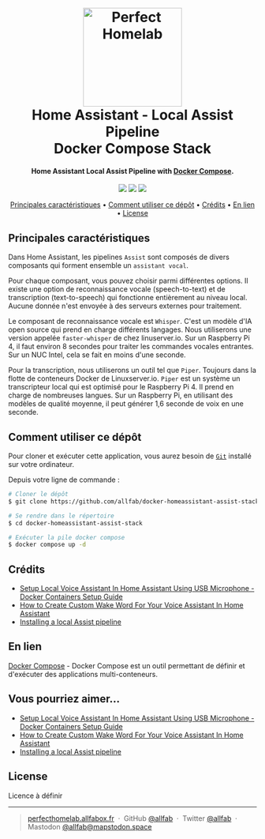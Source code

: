 <h1 align="center">
  <br>
  <a href="https://perfecthomelab.allfabox.fr/"><img src="https://github.com/allfab/docker-homeassistant-assist-stack/assets/1840185/a83bea0c-37be-4520-af3a-33a71da2deb2" alt="Perfect Homelab" width="200px"></a>
  <br>
  Home Assistant - Local Assist Pipeline
  <br>
  Docker Compose Stack
  <br>
</h1>

<h4 align="center">Home Assistant Local Assist Pipeline with <a href="https://docs.docker.com/compose/">Docker Compose</a>.</h4>

<p align="center">
  <a href="https://perfecthomelab.allfabox.fr/" target="_blank"><img src="https://img.shields.io/badge/Perfect_Homelab-526CFE?style=for-the-badge&logo=MaterialForMkDocs&logoColor=white" /></a>
  <a href="https://www.home-assistant.io/" target="_blank"><img src="https://img.shields.io/badge/homeassistant-038fc7?style=for-the-badge&logo=homeassistant&logoColor=white" /></a>
  <a href="https://esphome.io/" target="_blank"><img src="https://img.shields.io/badge/esphome-489e9e?style=for-the-badge&logo=esphome&logoColor=white" /></a>
</p>

<p align="center">
  <a href="#key-features">Principales caractéristiques</a> •
  <a href="#how-to-use">Comment utiliser ce dépôt</a> •
  <!-- <a href="#download">Téléchargement</a> • -->
  <a href="#credits">Crédits</a> •
  <a href="#related">En lien</a> •
  <a href="#license">License</a>
</p>

<!-- ![screenshot](https://raw.githubusercontent.com/amitmerchant1990/electron-markdownify/master/app/img/markdownify.gif) -->

## Principales caractéristiques

Dans Home Assistant, les pipelines `Assist` sont composés de divers composants qui forment ensemble un `assistant vocal`.

Pour chaque composant, vous pouvez choisir parmi différentes options. Il existe une option de reconnaissance vocale (speech-to-text) et de transcription (text-to-speech) qui fonctionne entièrement au niveau local. Aucune donnée n'est envoyée à des serveurs externes pour traitement.

Le composant de reconnaissance vocale est `Whisper`. C'est un modèle d'IA open source qui prend en charge différents langages. Nous utiliserons une version appelée `faster-whisper` de chez linuserver.io. Sur un Raspberry Pi 4, il faut environ 8 secondes pour traiter les commandes vocales entrantes. Sur un NUC Intel, cela se fait en moins d'une seconde.

Pour la transcription, nous utiliserons un outil tel que `Piper`. Toujours dans la flotte de conteneurs Docker de Linuxserver.io. `Piper` est un système un transcripteur local qui est optimisé pour le Raspberry Pi 4. Il prend en charge de nombreuses langues. Sur un Raspberry Pi, en utilisant des modèles de qualité moyenne, il peut générer 1,6 seconde de voix en une seconde.


## Comment utiliser ce dépôt

Pour cloner et exécuter cette application, vous aurez besoin de [`Git`](https://git-scm.com) installé sur votre ordinateur.

Depuis votre ligne de commande :
```bash
# Cloner le dépôt
$ git clone https://github.com/allfab/docker-homeassistant-assist-stack.git

# Se rendre dans le répertoire
$ cd docker-homeassistant-assist-stack

# Exécuter la pile docker compose
$ docker compose up -d
```


## Crédits

- [Setup Local Voice Assistant In Home Assistant Using USB Microphone - Docker Containers Setup Guide](https://smarthomecircle.com/setup-voice-assistant-with-home-assistant-using-docker-usb-microphone)
- [How to Create Custom Wake Word For Your Voice Assistant In Home Assistant](https://smarthomecircle.com/custom-wake-word-for-voice-assistant-with-home-assistant)
- [Installing a local Assist pipeline](https://www.home-assistant.io/voice_control/voice_remote_local_assistant/)

## En lien

[Docker Compose](https://docs.docker.com/compose/) - Docker Compose est un outil permettant de définir et d'exécuter des applications multi-conteneurs.

<!-- ## Soutien

<a href="https://www.buymeacoffee.com/5Zn8Xh3l9" target="_blank"><img src="https://www.buymeacoffee.com/assets/img/custom_images/purple_img.png" alt="Buy Me A Coffee" style="height: 41px !important;width: 174px !important;box-shadow: 0px 3px 2px 0px rgba(190, 190, 190, 0.5) !important;-webkit-box-shadow: 0px 3px 2px 0px rgba(190, 190, 190, 0.5) !important;" ></a> -->

## Vous pourriez aimer...

- [Setup Local Voice Assistant In Home Assistant Using USB Microphone - Docker Containers Setup Guide](https://smarthomecircle.com/setup-voice-assistant-with-home-assistant-using-docker-usb-microphone)
- [How to Create Custom Wake Word For Your Voice Assistant In Home Assistant](https://smarthomecircle.com/custom-wake-word-for-voice-assistant-with-home-assistant)
- [Installing a local Assist pipeline](https://www.home-assistant.io/voice_control/voice_remote_local_assistant/)

## License

Licence à définir

---

> [perfecthomelab.allfabox.fr](perfecthomelab.allfabox.fr) &nbsp;&middot;&nbsp;
> GitHub [@allfab](https://github.com/allfab) &nbsp;&middot;&nbsp;
> Twitter [@allfab](https://twitter.com/allfab) &nbsp;&middot;&nbsp;
> Mastodon [@allfab@mapstodon.space](https://mapstodon.space/@allfab)

